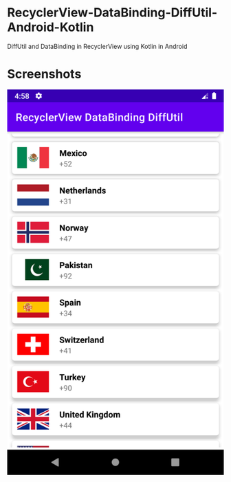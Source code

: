 # RecyclerView-DataBinding-DiffUtil-Android-Kotlin
DiffUtil and DataBinding in  RecyclerView using Kotlin in Android

# Screenshots
![alt text](https://github.com/myaqoob7/RecyclerView-DataBinding-DiffUtil-Android-Kotlin/blob/master/Screenshots/Screenshot.png?raw=true)
